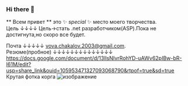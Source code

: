 ### Hi there 👋


** Всем привет ** это ✨ _special_ ✨ место моего творчества.  
Цель
↓↓↓↓
Цель->стать .net разработчиком(ASP).Пока не достигнута,но скоро все будет.

Почта
↓↓↓↓↓
vova.chakalov.2003@gmail.com.  
Резюме(пробное)
↓↓↓↓↓↓↓↓↓↓↓↓↓↓
https://docs.google.com/document/d/13llsNIvrRohYD-uAWv62pIBw-bR-I61M/edit?usp=share_link&ouid=105953471327093068790&rtpof=true&sd=true  
Крутая фотка корга
![изображение](https://user-images.githubusercontent.com/65467062/186758094-704993a1-3f07-4464-b51c-85d3dc009b22.png)


